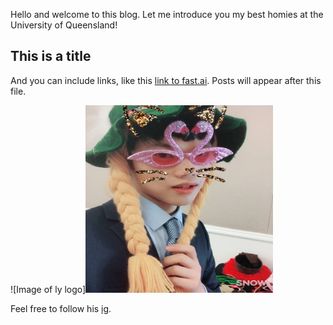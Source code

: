 Hello and welcome to this blog. Let me introduce you my best homies at the University of Queensland!


## This is a title

And you can include links, like this [link to fast.ai](https://www.fast.ai). Posts will appear after this file. 


![Image of ly logo]<img src="images/Ly.png" alt="Ly logo" width="300" height="300">


Feel free to follow his [ig](https://www.instagram.com/tirionyy_ee/).
